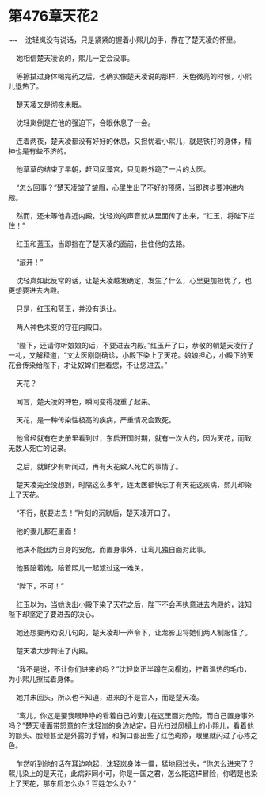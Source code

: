 # 第476章天花2
~~&nbsp;&nbsp;&nbsp;&nbsp;沈轻岚没有说话，只是紧紧的握着小熙儿的手，靠在了楚天凌的怀里。<br><br>&nbsp;&nbsp;&nbsp;&nbsp;她相信楚天凌说的，熙儿一定会没事。<br><br>&nbsp;&nbsp;&nbsp;&nbsp;等擦拭过身体喝完药之后，也确实像楚天凌说的那样，天色微亮的时候，小熙儿退热了。<br><br>&nbsp;&nbsp;&nbsp;&nbsp;楚天凌又是彻夜未眠。<br><br>&nbsp;&nbsp;&nbsp;&nbsp;沈轻岚倒是在他的强迫下，合眼休息了一会。<br><br>&nbsp;&nbsp;&nbsp;&nbsp;连着两夜，楚天凌都没有好好的休息，又担忧着小熙儿，就是铁打的身体，精神也是有些不济的。<br><br>&nbsp;&nbsp;&nbsp;&nbsp;他草草的结束了早朝，赶回凤藻宫，只见殿外跪了一片的太医。<br><br>&nbsp;&nbsp;&nbsp;&nbsp;“怎么回事？”楚天凌皱了皱眉，心里生出了不好的预感，当即跨步要冲进内殿。<br><br>&nbsp;&nbsp;&nbsp;&nbsp;然而，还未等他靠近内殿，沈轻岚的声音就从里面传了出来，“红玉，将陛下拦住！”<br><br>&nbsp;&nbsp;&nbsp;&nbsp;红玉和蓝玉，当即挡在了楚天凌的面前，拦住他的去路。<br><br>&nbsp;&nbsp;&nbsp;&nbsp;“滚开！”<br><br>&nbsp;&nbsp;&nbsp;&nbsp;沈轻岚如此反常的话，让楚天凌越发确定，发生了什么，心里更加担忧了，也更想要进去内殿。<br><br>&nbsp;&nbsp;&nbsp;&nbsp;只是，红玉和蓝玉，并没有退让。<br><br>&nbsp;&nbsp;&nbsp;&nbsp;两人神色未变的守在内殿口。<br><br>&nbsp;&nbsp;&nbsp;&nbsp;“陛下，还请你听娘娘的话，不要进去内殿。”红玉开了口，恭敬的朝楚天凌行了一礼，又解释道，“文太医刚刚确诊，小殿下染上了天花。娘娘担心，小殿下的天花会传染给陛下，才让奴婢们拦着您，不让您进去。”<br><br>&nbsp;&nbsp;&nbsp;&nbsp;天花？<br><br>&nbsp;&nbsp;&nbsp;&nbsp;闻言，楚天凌的神色，瞬间变得凝重了起来。<br><br>&nbsp;&nbsp;&nbsp;&nbsp;天花，是一种传染性极高的疾病，严重情况会致死。<br><br>&nbsp;&nbsp;&nbsp;&nbsp;他曾经就有在史册里看到过，东启开国时期，就有一次大的，因为天花，而致无数人死亡的记录。<br><br>&nbsp;&nbsp;&nbsp;&nbsp;之后，就鲜少有听闻过，再有天花致人死亡的事情了。<br><br>&nbsp;&nbsp;&nbsp;&nbsp;楚天凌完全没想到，时隔这么多年，连太医都快忘了有天花这疾病，熙儿却染上了天花。<br><br>&nbsp;&nbsp;&nbsp;&nbsp;“不行，朕要进去！”片刻的沉默后，楚天凌开口了。<br><br>&nbsp;&nbsp;&nbsp;&nbsp;他的妻儿都在里面！<br><br>&nbsp;&nbsp;&nbsp;&nbsp;他决不能因为自身的安危，而置身事外，让鸾儿独自面对此事。<br><br>&nbsp;&nbsp;&nbsp;&nbsp;他要陪着她，陪着熙儿一起渡过这一难关。<br><br>&nbsp;&nbsp;&nbsp;&nbsp;“陛下，不可！”<br><br>&nbsp;&nbsp;&nbsp;&nbsp;红玉以为，当她说出小殿下染了天花之后，陛下不会再执意进去内殿的，谁知陛下却坚定了要进去的决心。<br><br>&nbsp;&nbsp;&nbsp;&nbsp;她还想要再劝说几句的，楚天凌却一声令下，让龙影卫将她们两人制服住了。<br><br>&nbsp;&nbsp;&nbsp;&nbsp;楚天凌大步跨进了内殿。<br><br>&nbsp;&nbsp;&nbsp;&nbsp;“我不是说，不让你们进来的吗？”沈轻岚正半蹲在凤榻边，拧着温热的毛巾，为小熙儿擦拭着身体。<br><br>&nbsp;&nbsp;&nbsp;&nbsp;她并未回头，所以也不知道，进来的不是宫人，而是楚天凌。<br><br>&nbsp;&nbsp;&nbsp;&nbsp;“鸾儿，你这是要我眼睁睁的看着自己的妻儿在这里面对危险，而自己置身事外吗？”楚天凌面带怒意的在沈轻岚的身边站定，目光扫过凤榻上的小熙儿，看着他的额头、脸颊甚至是外露的手臂，和胸口都出些了红色斑疹，眼里就闪过了心疼之色。<br><br>&nbsp;&nbsp;&nbsp;&nbsp;乍然听到他的话在耳边响起，沈轻岚身体一僵，猛地回过头，“你怎么进来了？熙儿染上的是天花，此病非同小可，你是一国之君，怎么能这样冒险，你若是也染上了天花，那东启怎么办？百姓怎么办？”<br><br>
                    

<script>_fwqdsqadxfw()</script>
<div><script>_dfwf1dw();</script></div>
<div><script>_dfwf1agdw();</script></div>
                
